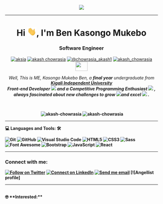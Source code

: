 <p align="center">
  <img src="https://github.com/thompsonemerson/thompsonemerson/raw/master/cover-thompson.png" height="200"/>
</p>
<hr>
<h1 align="center">Hi <img src="https://raw.githubusercontent.com/ABSphreak/ABSphreak/master/gifs/Hi.gif" width="30px">, I'm Ben Kasongo Mukebo </h1>
<h3 align="center">Software Engineer</h3>
<p align="center">
<a href="https://www.linkedin.com/in/baraka-mukelenga/" target="blank"><img align="center" src="https://cdn.jsdelivr.net/npm/simple-icons@3.0.1/icons/linkedin.svg" alt="aksia" height="30" width="40" /></a>
<a href="https://web.facebook.com/freddy.fumba.7/" target="blank"><img align="center" src="https://cdn.jsdelivr.net/npm/simple-icons@3.0.1/icons/facebook.svg" alt="akash chowrasia" height="30" width="40" /></a>
<a href="https://www.hackerrank.com/barackM" target="blank"><img align="center" src="https://cdn.jsdelivr.net/npm/simple-icons@3.0.1/icons/hackerrank.svg" alt="@chowrasia_akash1" height="30" width="40" /></a>
<a href="https://twitter.com/BarackMukelenga" target="blank"><img align="center" src="https://cdn.jsdelivr.net/npm/simple-icons@3.0.1/icons/twitter.svg" alt="akash_chowrasia" height="30" width="40" /></a>
<a href = "mailto: barackmukelenga100@gmail.com"><img align="center" src="https://simpleicons.org/icons/gmail.svg" height="30" width="40" /></a>
</p>


<p align="center">
  <em>
   Well, This is ME, Kasongo Mukebo Ben, a <b>final year</b> undergraduate from <a href="https://www.ulk.ac.rw/"> <b>Kigali Independent University<br></a>
    <b>Front-end Developer</b> <img src="https://github.com/TheDudeThatCode/TheDudeThatCode/blob/master/Assets/Developer.gif" width="30px"> and a <b>Competitive Programming Enthusiast</b>&nbsp;<img src="https://github.com/TheDudeThatCode/TheDudeThatCode/blob/master/Assets/Designer.gif" width="36px">&nbsp,<br>always <b>
fascinated</b>
    about new challenges to 
    <b>grow</b> <img src="https://github.com/TheDudeThatCode/TheDudeThatCode/blob/master/Assets/Rocket.gif" width="18px">and 
    <b>excel</b> <img src="https://github.com/TheDudeThatCode/TheDudeThatCode/blob/master/Assets/Medal.gif" width="20px">&nbsp.
  </em> 
  <br>
  
</p>
<br>

<p align="center">&nbsp;<img align="center" src="https://github-readme-stats.vercel.app/api?username=BenMukebo&show_icons=true&locale=en" alt="akash-chowrasia" width="410" />
<img align="center" src="https://github-readme-stats.vercel.app/api/top-langs?username=BenMukebo&show_icons=true&locale=en&layout=compact" alt="akash-chowrasia" /></p>

<hr>

💻 **Languages and Tools:** 🛠️<br>

![Git](https://img.shields.io/badge/-Git-000000?style=flat&logo=git&logoColor=F05032&labelColor=ffffff)
![GitHub](https://img.shields.io/badge/-GitHub-000000?style=flat&logo=github&logoColor=000000&labelColor=ffffff)
![Visual Studio Code](https://img.shields.io/badge/-VSCode-000000?style=flat&logo=visual-studio-code&labelColor=007ACC)
![HTML5](https://img.shields.io/badge/-HTML5-000000?style=flat&logo=html5&logoColor=ffffff&labelColor=E34F26)
![CSS3](https://img.shields.io/badge/-CSS3-000000?style=flat&logo=css3&logoColor=ffffff&labelColor=1572B6) 
![Sass](https://img.shields.io/badge/-Sass-000000?style=flat&logo=sass&logoColor=ffffff&labelColor=%23CC6699)
![Font Awesome](https://img.shields.io/badge/-font%20awesome-000000?style=flat&logo=font-awesome&logoColor=339AF0&labelColor=ffffff)
![Bootstrap](https://img.shields.io/badge/-Bootstrap-000000?style=flat&logo=bootstrap&logoColor=ffffff&labelColor=563D7C)
![JavaScript](https://img.shields.io/badge/-JavaScript-000000?style=flat&logo=javascript)
![React](https://img.shields.io/badge/-React-000000?style=flat&logo=react)

<hr>

### Connect with me:

[![Follow on Twitter](https://img.shields.io/badge/--twitter?label=Twitter&logo=Twitter&style=social)](@BenMukebo) [![Connect on LinkedIn](https://img.shields.io/badge/--linkedin?label=LinkedIn&logo=LinkedIn&style=social)](https://www.linkedin.com/in/kasongo-mukebo-ben-591720205/) [![Send me email](https://img.shields.io/badge/--gmail?label=Gmail&logo=Gmail&style=social)](l.benkasmukebo7@gmail.com) [![Angellist profile]
___
<br>
🤓 **Interested:** <br>

<!-- ![React Native](https://img.shields.io/badge/-React%20Native-000000?style=flat&logo=react&labelColor=000000) -->

